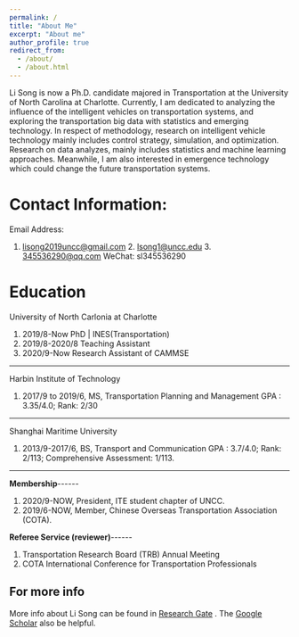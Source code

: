 ```yaml
---
permalink: /
title: "About Me"
excerpt: "About me"
author_profile: true
redirect_from: 
  - /about/
  - /about.html
---
```

Li Song is now a Ph.D. candidate majored in Transportation at the University of North Carolina at Charlotte. Currently, I am dedicated to analyzing the influence of the intelligent vehicles on transportation systems, and exploring the transportation big data with statistics and emerging technology. In respect of methodology, research on intelligent vehicle technology mainly includes control strategy, simulation, and optimization. Research on data analyzes, mainly includes statistics and machine learning approaches. Meanwhile, I am also interested in emergence technology which could change the future transportation systems.

Contact Information:
======
Email Address:
1. lisong2019uncc@gmail.com   2. lsong1@uncc.edu   3. 345536290@qq.com
WeChat: sl345536290

Education 
======
University of North Carlonia at Charlotte
1. 2019/8-Now PhD | INES(Transportation)
1. 2019/8-2020/8 Teaching Assistant
1. 2020/9-Now Research Assistant of CAMMSE
------
Harbin Institute of Technology
1. 2017/9 to 2019/6, MS, Transportation Planning and Management
GPA : 3.35/4.0; Rank: 2/30
------
Shanghai Maritime University
1. 2013/9-2017/6, BS, Transport and Communication 
GPA : 3.7/4.0; Rank: 2/113; Comprehensive Assessment: 1/113.
------
**Membership**------
1. 2020/9-NOW, President, ITE student chapter of UNCC.
1. 2019/6-NOW, Member, Chinese Overseas Transportation Association (COTA). 

**Referee Service (reviewer)**------
1. Transportation Research Board (TRB) Annual Meeting 
1. COTA International Conference for Transportation Professionals 

For more info
------
More info about Li Song can be found in [Research Gate](https://www.researchgate.net/profile/Li_Song60) . The [Google Scholar](http://scholar.google.com/citations?user=CyNM5yIAAAAJ&hl=enmight) also be helpful.

